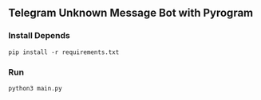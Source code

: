 ## Telegram Unknown Message Bot with Pyrogram

### Install Depends
```lang=bash
pip install -r requirements.txt
```

### Run
```lang=bash
python3 main.py
```
